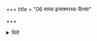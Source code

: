 +++
title = "06 माघ्या इत्याश्मरथ्यः चैत्त्र्या"

+++

<details><summary>थिते</summary>

माघ्या इत्याश्मरथ्यः । चैत्त्र्या इत्यालेखनः ६
</details>
